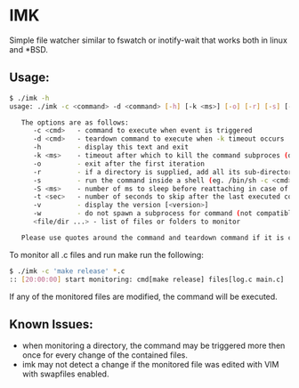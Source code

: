 IMK
============
Simple file watcher similar to fswatch or inotify-wait that works both in linux and *BSD.


Usage:
------
```bash
$ ./imk -h
usage: ./imk -c <command> -d <command> [-h] [-k <ms>] [-o] [-r] [-s] [-S <ms>] [-t <sec>] [-v] [-w] <file ...> <dir>

   The options are as follows:
      -c <cmd>   - command to execute when event is triggered
      -d <cmd>   - teardown command to execute when -k timeout occurs
      -h         - display this text and exit
      -k <ms>    - timeout after which to kill the command subproces (default - do not kill)
      -o         - exit after the first iteration
      -r         - if a directory is supplied, add all its sub-directories as well
      -s         - run the command inside a shell (eg. /bin/sh -c <cmd>)
      -S <ms>    - number of ms to sleep before reattaching in case of DELETE event (default 300)
      -t <sec>   - number of seconds to skip after the last executed command (default 0)
      -v         - display the version [<version>]
      -w         - do not spawn a subprocess for command (not compatible with -k and -d)
      <file/dir ...> - list of files or folders to monitor

   Please use quotes around the command and teardown command if it is composed of multiple words
```

To monitor all .c files and run make run the following:

```bash
$ ./imk -c 'make release' *.c
:: [20:00:00] start monitoring: cmd[make release] files[log.c main.c]
```

If any of the monitored files are modified, the command will be executed.

Known Issues:
-------------
 - when monitoring a directory, the command may be triggered more then once for every change of the contained files.
 - imk may not detect a change if the monitored file was edited with VIM with swapfiles enabled.

